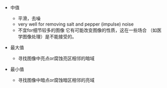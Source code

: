 - 中值
    - 平滑，去噪 
    - very well for removing salt and pepper (impulse) noise
    - 不宜for细节较多的图像
    它有可能改变图像的性质，这在一些场合 （如医学图像处理）是不能接受的。
    
- 最大值
    
    - 寻找图像中亮点or腐蚀亮区相邻的暗域
        
- 最小值
    
    - 寻找图像中暗点or腐蚀暗区相邻的亮域